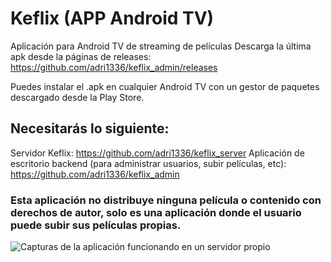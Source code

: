 # Keflix (APP Android TV)
Aplicación para Android TV de streaming de películas
Descarga la última apk desde la páginas de releases:
https://github.com/adri1336/keflix_admin/releases

Puedes instalar el .apk en cualquier Android TV con un gestor de paquetes descargado desde la Play Store.

## Necesitarás lo siguiente:
Servidor Keflix: https://github.com/adri1336/keflix_server
Aplicación de escritorio backend (para administrar usuarios, subir películas, etc): https://github.com/adri1336/keflix_admin

### Esta aplicación no distribuye ninguna película o contenido con derechos de autor, solo es una aplicación donde el usuario puede subir sus películas propias.

![Capturas de la aplicación funcionando en un servidor propio](https://i.imgur.com/jdxQJVF.png)
